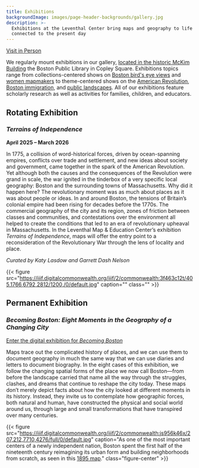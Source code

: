 ```yaml
---
title: Exhibitions
backgroundImage: images/page-header-backgrounds/gallery.jpg
description: >-
  Exhibitions at the Leventhal Center bring maps and geography to life on themes
  connected to the present day
---
```


<p class="text-center"> <a class="btn btn-primary btn-primary-outline mb-2" href="./visit"><i class="fas fa-walking me-1"></i> Visit in Person</a>

We regularly mount exhibitions in our gallery, [located in the historic McKim Building](about/hours-directions) the Boston Public Library in Copley Square. Exhibitions topics range from collections-centered shows on [Boston bird's eye views](https://collections.leventhalmap.org/exhibits/16) and [women mapmakers](https://collections.leventhalmap.org/exhibits/6) to theme-centered shows on the [American Revolution](https://collections.leventhalmap.org/exhibits/3), [Boston immigration](https://collections.leventhalmap.org/exhibits/19), and [public landscapes](https://collections.leventhalmap.org/exhibits/19). All of our exhibitions feature scholarly research as well as activities for families, children, and educators.

## Rotating Exhibition

### *Terrains of Independence*

**April 2025 – March 2026**

In 1775, a collision of word-historical forces, driven by ocean-spanning empires, conflicts over trade and settlement, and new ideas about society and government, came together in the spark of the American Revolution. Yet although both the causes and the consequences of the Revolution were grand in scale, the war ignited in the tinderbox of a very specific local geography: Boston and the surrounding towns of Massachusetts. Why did it happen here? The revolutionary moment was as much about places as it was about people or ideas. In and around Boston, the tensions of Britain’s colonial empire had been rising for decades before the 1770s. The commercial geography of the city and its region, zones of friction between classes and communities, and contestations over the environment all helped to create the conditions that led to an era of revolutionary upheaval in Massachusetts. In the Leventhal Map & Education Center’s exhibition *Terrains of Independence*, maps will offer the entry point to a reconsideration of the Revolutionary War through the lens of locality and place.

*Curated by Katy Lasdow and Garrett Dash Nelson*

{{< figure src="https://iiif.digitalcommonwealth.org/iiif/2/commonwealth:3f463c12t/405,1766,6792,2812/1200,/0/default.jpg" caption="" class="" >}}

## Permanent Exhibition

### *Becoming Boston: Eight Moments in the Geography of a Changing City*

<a class="btn btn-outline-primary btn-block" target='blank' href="https://www.leventhalmap.org/digital-exhibitions/becoming-boston/"><i class="fas fa-images me-2"></i>Enter the digital exhibition for *Becoming Boston*</a>

Maps trace out the complicated history of places, and we can use them to document geography in much the same way that we can use diaries and letters to document biography. In the eight cases of this exhibition, we follow the changing spatial forms of the place we now call Boston—from before the landscape carried that name all the way through the struggles, clashes, and dreams that continue to reshape the city today. These maps don’t merely depict facts about how the city looked at different moments in its history. Instead, they invite us to contemplate how geographic forces, both natural and human, have constructed the physical and social world around us, through large and small transformations that have transpired over many centuries.

{{< figure src="https://iiif.digitalcommonwealth.org/iiif/2/commonwealth:js956k46x/207,212,7710,4276/full/0/default.jpg" caption="As one of the most important centers of a newly independent nation, Boston spent the first half of the nineteenth century reimagining its urban form and building neighborhoods from scratch, as seen in this [1895 map](https://collections.leventhalmap.org/search/commonwealth:js956k45n)." class="figure-center" >}}
